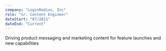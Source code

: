 ```yaml
---
company: "LoginRadius, Inc"
role: "Sr. Content Engineer"
dateStart: "07/2021"
dateEnd: "Current"
---
```


Driving product messaging and marketing content for feature launches and new capabilities